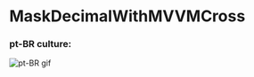 # MaskDecimalWithMVVMCross

### pt-BR culture:
![pt-BR gif](https://github.com/carlosalexandre3107/MaskDecimalWithMVVMCross/tree/master/ResourceScreen/ex_android.gif.gif)
